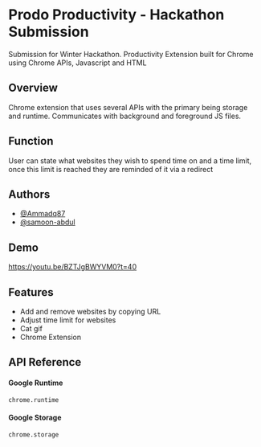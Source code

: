
# Prodo Productivity - Hackathon Submission

Submission for Winter Hackathon. Productivity Extension built for Chrome using Chrome APIs, Javascript and HTML
## Overview

Chrome extension that uses several APIs with the primary being storage and runtime. Communicates with background and foreground JS files. 

## Function
User can state what websites they wish to spend time on and a time limit, once this limit is reached they are reminded of it via a redirect
## Authors

- [@Ammadq87](https://github.com/Ammadq87)
- [@samoon-abdul](https://github.com/samoon-abdul)
## Demo

https://youtu.be/BZTJgBWYVM0?t=40

## Features

- Add and remove websites by copying URL 
- Adjust time limit for websites
- Cat gif
- Chrome Extension


## API Reference

#### Google Runtime

```http
chrome.runtime
```

#### Google Storage 

```http
chrome.storage
```

